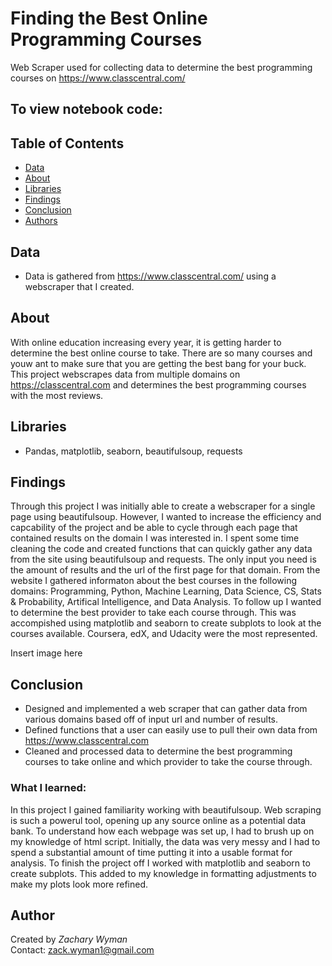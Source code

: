 # Finding the Best Online Programming Courses
Web Scraper used for collecting data to determine the best programming courses on https://www.classcentral.com/

## To view notebook code:

## Table of Contents
* [Data](#Data)
* [About](#About)
* [Libraries](#Libraries)
* [Findings](#Findings)
* [Conclusion](#Conclusion)
* [Authors](#Authors)

## Data
* Data is gathered from https://www.classcentral.com/ using a webscraper that I created.

## About
With online education increasing every year, it is getting harder to determine the best online course to take. There are so many courses and youw ant to make sure that you are getting the best bang for your buck. This project webscrapes data from multiple domains on https://classcentral.com and determines the best programming courses with the most reviews. 

## Libraries
* Pandas, matplotlib, seaborn, beautifulsoup, requests

## Findings
Through this project I was initially able to create a webscraper for a single page using beautifulsoup. However, I wanted to increase the efficiency and capcability of the project and be able to cycle through each page that contained results on the domain I was interested in. I spent some time cleaning the code and created functions that can quickly gather any data from the site using beautifulsoup and requests. The only input you need is the amount of results and the url of the first page for that domain. From the website I gathered informaton about the best courses in the following domains: Programming, Python, Machine Learning, Data Science, CS, Stats & Probability, Artifical Intelligence, and Data Analysis. To follow up I wanted to determine the best provider to take each course through. This was accompished using matplotlib and seaborn to create subplots to look at the courses available. Coursera, edX, and Udacity were the most represented. 

Insert image here


## Conclusion
* Designed and implemented a web scraper that can gather data from various domains based off of input url and number of results.  
* Defined functions that a user can easily use to pull their own data from https://www.classcentral.com  
* Cleaned and processed data to determine the best programming courses to take online and which provider to take the course through. 

### What I learned:
In this project I gained familiarity working with beautifulsoup. Web scraping is such a powerul tool, opening up any source online as a potential data bank. To understand how each webpage was set up, I had to brush up on my knowledge of html script. Initially, the data was very messy and I had to spend a substantial amount of time putting it into a usable format for analysis. To finish the project off I worked with matplotlib and seaborn to create subplots. This added to my knowledge in formatting adjustments to make my plots look more refined. 

## Author
Created by *Zachary Wyman*  
Contact: zack.wyman1@gmail.com   
